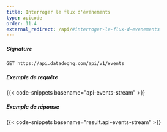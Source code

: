 ```yaml
---
title: Interroger le flux d'événements
type: apicode
order: 11.4
external_redirect: /api/#interroger-le-flux-d-evenements
---
```


##### Signature
`GET https://api.datadoghq.com/api/v1/events`
##### Exemple de requête
{{< code-snippets basename="api-events-stream" >}}
##### Exemple de réponse
{{< code-snippets basename="result.api-events-stream" >}}


